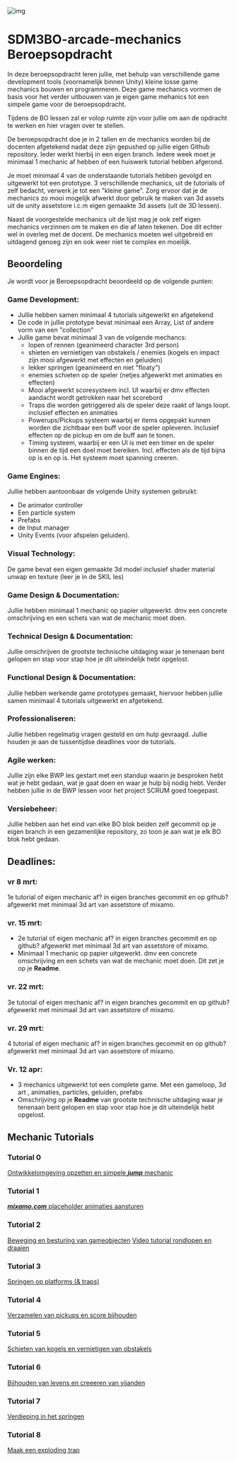 ![img](https://image.api.playstation.com/vulcan/ap/rnd/202206/2809/waPttoYkdfwurJKxJYqY1SEf.jpg)

# SDM3BO-arcade-mechanics Beroepsopdracht

In deze beroepsopdracht leren jullie, met behulp van verschillende game development tools (voornamelijk binnen Unity) kleine losse game mechanics bouwen en programmeren. Deze game mechanics vormen de basis voor het verder uitbouwen van je eigen game mehanics tot een simpele game voor de beroepsopdracht.

Tijdens de BO lessen zal er volop ruimte zijn voor jullie om aan de opdracht te werken en hier vragen over te stellen.

De beroepsopdracht doe je in 2 tallen en de mechanics worden bij de docenten afgetekend nadat deze zijn gepushed op jullie eigen Github repository. Ieder werkt hierbij in een eigen branch. Iedere week moet je minimaal 1 mechanic af hebben of een huiswerk tutorial hebben afgerond.

Je moet minimaal 4 van de onderstaande tutorials hebben gevolgd en uitgewerkt tot een prototype. 3 verschillende mechanics, uit de tutorials of zelf bedacht, verwerk je tot een "kleine game". Zorg ervoor dat je de mechanics zo mooi mogelijk afwerkt door gebruik te maken van 3d assets uit de unity assetstore i.c.m eigen gemaakte 3d assets (uit de 3D lessen).

Naast de voorgestelde mechanics uit de lijst mag je ook zelf eigen mechanics verzinnen om te maken en die af laten tekenen. Doe dit echter wel in overleg met de docent. De mechanics moeten wel uitgebreid en uitdagend genoeg zijn en ook weer niet te complex en moeilijk.

## Beoordeling

Je wordt voor je Beroepsopdracht beoordeeld op de volgende punten:

### Game Development:

- Jullie hebben samen minimaal 4 tutorials uitgewerkt en afgetekend
- De code in jullie prototype bevat minimaal een Array, List of andere vorm van een "collection"
- Jullie game bevat minimaal 3 van de volgende mechancs:
  - lopen of rennen (geanimeerd character 3rd person)
  - shieten en vernietigen van obstakels / enemies (kogels en impact zijn mooi afgewerkt met effecten en geluiden)
  - lekker springen (geanimeerd en niet "floaty")
  - enemies schieten op de speler (netjes afgewerkt met animaties en effecten)
  - Mooi afgewerkt scoresysteem incl. UI waarbij er dmv effecten aandacht wordt getrokken naar het scorebord
  - Traps die worden getriggered als de speler deze raakt of langs loopt. inclusief effecten en animaties
  - Powerups/Pickups systeem waarbij er items opgepakt kunnen worden die zichtbaar een buff voor de speler opleveren. Inclusief effecten op de pickup en om de buff aan te tonen.
  - Timing systeem, waarbij er een UI is met een timer en de speler binnen de tijd een doel moet bereiken. Incl. effecten als de tijd bijna op is en op is. Het systeem moet spanning creeren.

### Game Engines:

Jullie hebben aantoonbaar de volgende Unity systemen gebruikt:

- De animator controller
- Een particle system
- Prefabs
- de Input manager
- Unity Events (voor afspelen geluiden).

### Visual Technology:

De game bevat een eigen gemaakte 3d model inclusief shader material unwap en texture (leer je in de SKIL les)

### Game Design & Documentation:

Jullie hebben minimaal 1 mechanic op papier uitgewerkt. dmv een concrete omschrijving en een schets van wat de mechanic moet doen.

### Technical Design & Documentation:

Jullie omschrijven de grootste technische uitdaging waar je tenenaan bent gelopen en stap voor stap hoe je dit uiteindelijk hebt opgelost.

### Functional Design & Documentation:

Jullie hebben werkende game prototypes gemaakt, hiervoor hebben jullie samen minimaal 4 tutorials uitgewerkt en afgetekend.

### Professionaliseren:

Jullie hebben regelmatig vragen gesteld en om hulp gevraagd. Jullie houden je aan de tussentijdse deadlines voor de tutorials.

### Agile werken:

Jullie zijn elke BWP les gestart met een standup waarin je besproken hebt wat je hebt gedaan, wat je gaat doen en waar je hulp bij nodig hebt. Verder hebben jullie in de BWP lessen voor het project SCRUM goed toegepast.

### Versiebeheer:

Jullie hebben aan het eind van elke BO blok beiden zelf gecommit op je eigen branch in een gezamenlijke repository, zo toon je aan wat je elk BO blok hebt gedaan.

## Deadlines:

### vr 8 mrt:

1e tutorial of eigen mechanic af? in eigen branches gecommit en op github? afgewerkt met minimaal 3d art van assetstore of mixamo.

### vr. 15 mrt:

- 2e tutorial of eigen mechanic af? in eigen branches gecommit en op github? afgewerkt met minimaal 3d art van assetstore of mixamo.
- Minimaal 1 mechanic op papier uitgewerkt. dmv een concrete omschrijving en een schets van wat de mechanic moet doen. Dit zet je op je **Readme**.

### vr. 22 mrt:

3e tutorial of eigen mechanic af? in eigen branches gecommit en op github? afgewerkt met minimaal 3d art van assetstore of mixamo.

### vr. 29 mrt:

4 tutorial of eigen mechanic af? in eigen branches gecommit en op github? afgewerkt met minimaal 3d art van assetstore of mixamo.

### Vr. 12 apr:

- 3 mechanics uitgewerkt tot een complete game. Met een gameloop, 3d art , animaties, particles, geluiden, prefabs
- Omschrijving op je **Readme** van grootste technische uitdaging waar je tenenaan bent gelopen en stap voor stap hoe je dit uiteindelijk hebt opgelost.

## Mechanic Tutorials

### Tutorial 0

[Ontwikkelomgeving opzetten en simpele **_jump_** mechanic](https://github.com/erwinhenraat//M3BO-Arcade-Mechanics/tree/master/tutorial_0)

### Tutorial 1

[**_mixamo.com_** placeholder animaties aansturen](https://github.com/erwinhenraat/M3BO-Arcade-Mechanics/tree/master/tutorial_1)

### Tutorial 2

[Beweging en besturing van gameobjecten](https://github.com/erwinhenraat/M3BO-Arcade-Mechanics/tree/master/tutorial_2)
[Video tutorial rondlopen en draaien](https://www.youtube.com/watch?v=8mukeQPGyV8)
### Tutorial 3

[Springen op platforms (& traps)](https://github.com/erwinhenraat/M3BO-Arcade-Mechanics/tree/master/tutorial_3)

### Tutorial 4

[Verzamelen van pickups en score bijhouden](https://github.com/erwinhenraat/M3BO-Arcade-Mechanics/tree/master/tutorial_4)

### Tutorial 5

[Schieten van kogels en vernietigen van obstakels](https://github.com/erwinhenraat/M3BO-Arcade-Mechanics/tree/master/tutorial_5)

### Tutorial 6

[Bijhouden van levens en creeeren van vijanden](https://github.com/erwinhenraat/M3BO-Arcade-Mechanics/tree/master/tutorial_6)

### Tutorial 7

[Verdieping in het springen](https://github.com/erwinhenraat/M3BO-Arcade-Mechanics/tree/master/tutorial_7)

### Tutorial 8

[Maak een exploding trap](https://github.com/erwinhenraat/M3BO-Arcade-Mechanics/tree/master/tutorial_8)
